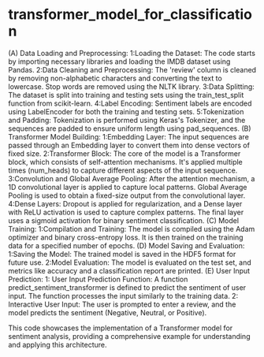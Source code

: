 # transformer_model_for_classification
(A) Data Loading and Preprocessing:
1:Loading the Dataset:
    The code starts by importing necessary libraries and loading the IMDB dataset using Pandas.
2:Data Cleaning and Preprocessing:
    The 'review' column is cleaned by removing non-alphabetic characters and converting the text to lowercase.
    Stop words are removed using the NLTK library.
3:Data Splitting:
    The dataset is split into training and testing sets using the train_test_split function from scikit-learn.
4:Label Encoding:
    Sentiment labels are encoded using LabelEncoder for both the training and testing sets.
5:Tokenization and Padding:
    Tokenization is performed using Keras's Tokenizer, and the sequences are padded to ensure uniform length using pad_sequences.
(B) Transformer Model Building:
1:Embedding Layer:
    The input sequences are passed through an Embedding layer to convert them into dense vectors of fixed size.
2:Transformer Block:
    The core of the model is a Transformer block, which consists of self-attention mechanisms. It's applied multiple times (num_heads)
    to capture different aspects of the input sequence.
3:Convolution and Global Average Pooling:
    After the attention mechanism, a 1D convolutional layer is applied to capture local patterns. Global Average Pooling is used to obtain a 
    fixed-size output from the convolutional layer.
4:Dense Layers:
    Dropout is applied for regularization, and a Dense layer with ReLU activation is used to capture complex patterns. The final layer uses a 
    sigmoid activation for binary sentiment classification.
(C) Model Training:
1:Compilation and Training:
    The model is compiled using the Adam optimizer and binary cross-entropy loss. It is then trained on the training data for a specified number 
    of epochs.
(D) Model Saving and Evaluation:
1:Saving the Model:
    The trained model is saved in the HDF5 format for future use.
2:Model Evaluation:
    The model is evaluated on the test set, and metrics like accuracy and a classification report are printed.
(E) User Input Prediction:
1: User Input Prediction Function:
    A function predict_sentiment_transformer is defined to predict the sentiment of user input. The function processes the input similarly to the 
    training data.
2: Interactive User Input:
    The user is prompted to enter a review, and the model predicts the sentiment (Negative, Neutral, or Positive).


This code showcases the implementation of a Transformer model for sentiment analysis, providing a comprehensive example for understanding and applying this architecture.

